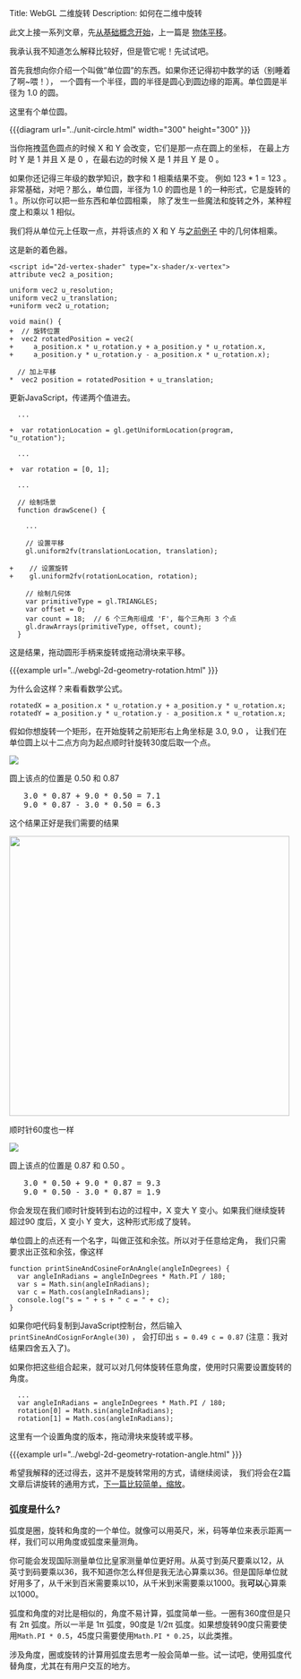 ﻿Title: WebGL 二维旋转
Description: 如何在二维中旋转

此文上接一系列文章，先[从基础概念开始](webgl-fundamentals.html)，上一篇是
[物体平移](webgl-2d-translation.html)。

我承认我不知道怎么解释比较好，但是管它呢！先试试吧。

首先我想向你介绍一个叫做“单位圆”的东西。如果你还记得初中数学的话（别睡着了啊~喂！），
一个圆有一个半径，圆的半径是圆心到圆边缘的距离。单位圆是半径为 1.0 的圆。

这里有个单位圆。

{{{diagram url="../unit-circle.html" width="300" height="300" }}}

当你拖拽蓝色圆点的时候 X 和 Y 会改变，它们是那一点在圆上的坐标，
在最上方时 Y 是 1 并且 X 是 0 ，在最右边的时候 X 是 1 并且 Y 是 0 。

如果你还记得三年级的数学知识，数字和 1 相乘结果不变。
例如 123 * 1 = 123 。非常基础，对吧？那么，单位圆，半径为 1.0 
的圆也是 1 的一种形式，它是旋转的 1 。所以你可以把一些东西和单位圆相乘，
除了发生一些魔法和旋转之外，某种程度上和乘以 1 相似。

我们将从单位元上任取一点，并将该点的 X 和 Y 与[之前例子](webgl-2d-translation.html)
中的几何体相乘。

这是新的着色器。

    <script id="2d-vertex-shader" type="x-shader/x-vertex">
    attribute vec2 a_position;

    uniform vec2 u_resolution;
    uniform vec2 u_translation;
    +uniform vec2 u_rotation;

    void main() {
    +  // 旋转位置
    +  vec2 rotatedPosition = vec2(
    +     a_position.x * u_rotation.y + a_position.y * u_rotation.x,
    +     a_position.y * u_rotation.y - a_position.x * u_rotation.x);

      // 加上平移
    *  vec2 position = rotatedPosition + u_translation;

更新JavaScript，传递两个值进去。

      ...

    +  var rotationLocation = gl.getUniformLocation(program, "u_rotation");

      ...

    +  var rotation = [0, 1];

      ...

      // 绘制场景
      function drawScene() {

        ...

        // 设置平移
        gl.uniform2fv(translationLocation, translation);

    +    // 设置旋转
    +    gl.uniform2fv(rotationLocation, rotation);

        // 绘制几何体
        var primitiveType = gl.TRIANGLES;
        var offset = 0;
        var count = 18;  // 6 个三角形组成 'F', 每个三角形 3 个点
        gl.drawArrays(primitiveType, offset, count);
      }

这是结果，拖动圆形手柄来旋转或拖动滑块来平移。

{{{example url="../webgl-2d-geometry-rotation.html" }}}

为什么会这样？来看看数学公式。

    rotatedX = a_position.x * u_rotation.y + a_position.y * u_rotation.x;
    rotatedY = a_position.y * u_rotation.y - a_position.x * u_rotation.x;

假如你想旋转一个矩形，在开始旋转之前矩形右上角坐标是 3.0, 9.0 ，
让我们在单位圆上以十二点方向为起点顺时针旋转30度后取一个点。

<img src="../resources/rotate-30.png" class="webgl_center" />

圆上该点的位置是 0.50 和 0.87

<pre class="webgl_center">
   3.0 * 0.87 + 9.0 * 0.50 = 7.1
   9.0 * 0.87 - 3.0 * 0.50 = 6.3
</pre>

这个结果正好是我们需要的结果

<img src="../resources/rotation-drawing.svg" width="500" class="webgl_center"/>

顺时针60度也一样

<img src="../resources/rotate-60.png" class="webgl_center" />

圆上该点的位置是 0.87 和 0.50 。

<pre class="webgl_center">
   3.0 * 0.50 + 9.0 * 0.87 = 9.3
   9.0 * 0.50 - 3.0 * 0.87 = 1.9
</pre>

你会发现在我们顺时针旋转到右边的过程中，X 变大 Y 变小。如果我们继续旋转超过90
度后，X 变小 Y 变大，这种形式形成了旋转。

单位圆上的点还有一个名字，叫做正弦和余弦。所以对于任意给定角，
我们只需要求出正弦和余弦，像这样

    function printSineAndCosineForAnAngle(angleInDegrees) {
      var angleInRadians = angleInDegrees * Math.PI / 180;
      var s = Math.sin(angleInRadians);
      var c = Math.cos(angleInRadians);
      console.log("s = " + s + " c = " + c);
    }

如果你吧代码复制到JavaScript控制台，然后输入 `printSineAndCosignForAngle(30)` ，
会打印出 `s = 0.49 c = 0.87` (注意：我对结果四舍五入了)。

如果你把这些组合起来，就可以对几何体旋转任意角度，使用时只需要设置旋转的角度。

      ...
      var angleInRadians = angleInDegrees * Math.PI / 180;
      rotation[0] = Math.sin(angleInRadians);
      rotation[1] = Math.cos(angleInRadians);

这里有一个设置角度的版本，拖动滑块来旋转或平移。

{{{example url="../webgl-2d-geometry-rotation-angle.html" }}}

希望我解释的还过得去，这并不是旋转常用的方式，请继续阅读，
我们将会在2篇文章后讲旋转的通用方式，[下一篇比较简单，缩放](webgl-2d-scale.html)。

<div class="webgl_bottombar"><h3>弧度是什么?</h3>
<p>
弧度是圈，旋转和角度的一个单位。就像可以用英尺，米，码等单位来表示距离一样，我们可以用角度或弧度来量测角。
</p>
<p>
你可能会发现国际测量单位比皇家测量单位更好用。从英寸到英尺要乘以12，从英寸到码要乘以36，我不知道你怎么样但是我无法心算乘以36。但是国际单位就好用多了，从千米到百米需要乘以10，从千米到米需要乘以1000。我<strong>可以</strong>心算乘以1000。
</p>
<p>
弧度和角度的对比是相似的，角度不易计算，弧度简单一些。一圈有360度但是只有 2π 弧度。所以一半是 1π 弧度，90度是 1/2π 弧度。如果想旋转90度只需要使用<code>Math.PI * 0.5</code>，45度只需要使用<code>Math.PI * 0.25</code>，以此类推。
</p>
<p>
涉及角度，圈或旋转的计算用弧度去思考一般会简单一些。试一试吧，使用弧度代替角度，尤其在有用户交互的地方。
</p>
</div>


